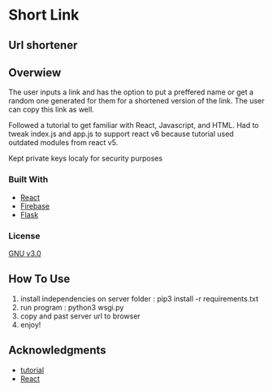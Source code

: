# Short Link
## Url shortener 

## Overwiew
The user inputs a link and has the option to put a preffered name or get a random one generated for them for a shortened version of the link. The user can copy this link as well. 

Followed a tutorial to get familiar with React, Javascript, and HTML. Had to tweak index.js and app.js to support react v6 because tutorial used outdated modules from react v5. 
  
Kept private keys localy for security purposes 
  
### Built With
* [React](https://react.dev/)
* [Firebase](https://console.firebase.google.com/u/0/)
* [Flask](https://flask.palletsprojects.com/en/2.1.x/)


### License
[GNU v3.0](https://choosealicense.com/licenses/gpl-3.0/#)

## How To Use 
1. install independencies on server folder
    : pip3 install -r requirements.txt
2. run program 
    : python3 wsgi.py
3. copy and past server url to browser 
4. enjoy! 

## Acknowledgments
* [tutorial](https://www.youtube.com/watch?v=LGdIDm-4Dv8)
* [React](https://react.dev/)